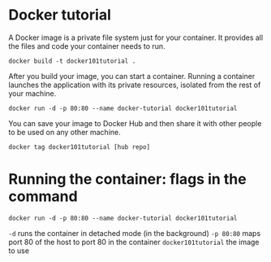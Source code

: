 # Docker tutorial

A Docker image is a private file system just for your container. It provides all the files and code your container needs to run.

`docker build -t docker101tutorial .`

After you build your image, you can start a container. Running a container launches the application with its private resources, isolated from the rest of your machine.

`docker run -d -p 80:80 --name docker-tutorial docker101tutorial`

You can save your image to Docker Hub and then share it with other people to be used on any other machine.

`docker tag docker101tutorial [hub repo]`


# Running the container: flags in the command

`docker run -d -p 80:80 --name docker-tutorial docker101tutorial`

`-d` runs the container in detached mode (in the background)
`-p 80:80` maps port 80 of the host to port 80 in the container
`docker101tutorial` the image to use